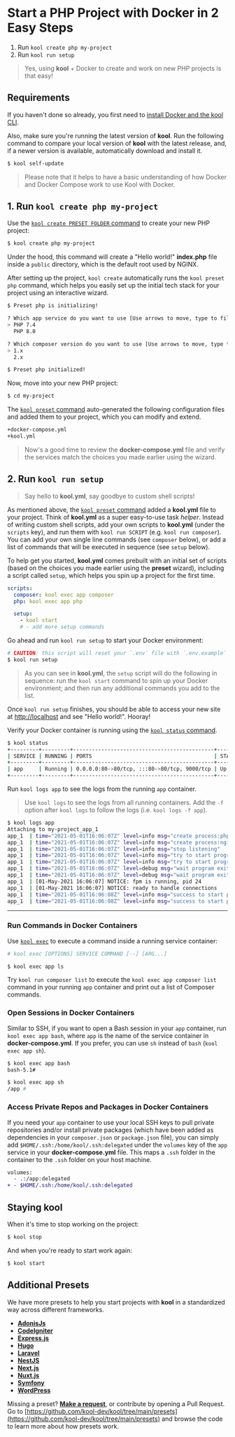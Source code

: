 # Start a PHP Project with Docker in 2 Easy Steps

1. Run `kool create php my-project`
2. Run `kool run setup`

> Yes, using **kool** + Docker to create and work on new PHP projects is that easy!

## Requirements

If you haven't done so already, you first need to [install Docker and the kool CLI](/docs/getting-started/installation).

Also, make sure you're running the latest version of **kool**. Run the following command to compare your local version of **kool** with the latest release, and, if a newer version is available, automatically download and install it.

```bash
$ kool self-update
```

> Please note that it helps to have a basic understanding of how Docker and Docker Compose work to use Kool with Docker.

## 1. Run `kool create php my-project`

Use the [`kool create PRESET FOLDER` command](/docs/commands/kool-create) to create your new PHP project:

```bash
$ kool create php my-project
```

Under the hood, this command will create a "Hello world!" **index.php** file inside a `public` directory, which is the default root used by NGINX.

After setting up the project, `kool create` automatically runs the `kool preset php` command, which helps you easily set up the initial tech stack for your project using an interactive wizard.

```bash
$ Preset php is initializing!

? Which app service do you want to use [Use arrows to move, type to filter]
> PHP 7.4
  PHP 8.0

? Which composer version do you want to use [Use arrows to move, type to filter]
> 1.x
  2.x

$ Preset php initialized!
```

Now, move into your new PHP project:

```bash
$ cd my-project
```

The [`kool preset` command](/docs/commands/kool-preset) auto-generated the following configuration files and added them to your project, which you can modify and extend.

```bash
+docker-compose.yml
+kool.yml
```

> Now's a good time to review the **docker-compose.yml** file and verify the services match the choices you made earlier using the wizard.

## 2. Run `kool run setup`

> Say hello to **kool.yml**, say goodbye to custom shell scripts!

As mentioned above, the [`kool preset` command](/docs/commands/kool-preset) added a **kool.yml** file to your project. Think of **kool.yml** as a super easy-to-use task _helper_. Instead of writing custom shell scripts, add your own scripts to **kool.yml** (under the `scripts` key), and run them with `kool run SCRIPT` (e.g. `kool run composer`). You can add your own single line commands (see `composer` below), or add a list of commands that will be executed in sequence (see `setup` below).

To help get you started, **kool.yml** comes prebuilt with an initial set of scripts (based on the choices you made earlier using the **preset** wizard), including a script called `setup`, which helps you spin up a project for the first time.

```yaml
scripts:
  composer: kool exec app composer
  php: kool exec app php

  setup:
    - kool start
    # - add more setup commands
```

Go ahead and run `kool run setup` to start your Docker environment:

```bash
# CAUTION: this script will reset your `.env` file with `.env.example`
$ kool run setup
```

> As you can see in **kool.yml**, the `setup` script will do the following in sequence: run the `kool start` command to spin up your Docker environment; and then run any additional commands you add to the list.

Once `kool run setup` finishes, you should be able to access your new site at [http://localhost](http://localhost) and see "Hello world!". Hooray!

Verify your Docker container is running using the [`kool status` command](/docs/commands/kool-status).

```bash
$ kool status
+---------+---------+---------------------------------------------+--------------+
| SERVICE | RUNNING | PORTS                                       | STATE        |
+---------+---------+---------------------------------------------+--------------+
| app     | Running | 0.0.0.0:80->80/tcp, :::80->80/tcp, 9000/tcp | Up 3 seconds |
+---------+---------+---------------------------------------------+--------------+
```

Run `kool logs app` to see the logs from the running `app` container.

> Use `kool logs` to see the logs from all running containers. Add the `-f` option after `kool logs` to follow the logs (i.e. `kool logs -f app`).

```bash
$ kool logs app
Attaching to my-project_app_1
app_1  | time="2021-05-01T16:06:07Z" level=info msg="create process:php-fpm"
app_1  | time="2021-05-01T16:06:07Z" level=info msg="create process:nginx"
app_1  | time="2021-05-01T16:06:07Z" level=info msg="stop listening"
app_1  | time="2021-05-01T16:06:07Z" level=info msg="try to start program" program=php-fpm
app_1  | time="2021-05-01T16:06:07Z" level=info msg="try to start program" program=nginx
app_1  | time="2021-05-01T16:06:07Z" level=debug msg="wait program exit" program=php-fpm
app_1  | time="2021-05-01T16:06:07Z" level=debug msg="wait program exit" program=nginx
app_1  | [01-May-2021 16:06:07] NOTICE: fpm is running, pid 24
app_1  | [01-May-2021 16:06:07] NOTICE: ready to handle connections
app_1  | time="2021-05-01T16:06:08Z" level=info msg="success to start program" program=php-fpm
app_1  | time="2021-05-01T16:06:08Z" level=info msg="success to start program" program=nginx
```

---

### Run Commands in Docker Containers

Use [`kool exec`](/docs/commands/kool-exec) to execute a command inside a running service container:

```bash
# kool exec [OPTIONS] SERVICE COMMAND [--] [ARG...]

$ kool exec app ls
```

Try `kool run composer list` to execute the `kool exec app composer list` command in your running `app` container and print out a list of Composer commands.

### Open Sessions in Docker Containers

Similar to SSH, if you want to open a Bash session in your `app` container, run `kool exec app bash`, where `app` is the name of the service container in **docker-compose.yml**. If you prefer, you can use `sh` instead of `bash` (`kool exec app sh`).

```bash
$ kool exec app bash
bash-5.1#

$ kool exec app sh
/app #
```

### Access Private Repos and Packages in Docker Containers

If you need your `app` container to use your local SSH keys to pull private repositories and/or install private packages (which have been added as dependencies in your `composer.json` or `package.json` file), you can simply add `$HOME/.ssh:/home/kool/.ssh:delegated` under the `volumes` key of the `app` service in your **docker-compose.yml** file. This maps a `.ssh` folder in the container to the `.ssh` folder on your host machine.

```diff
volumes:
  - .:/app:delegated
+ - $HOME/.ssh:/home/kool/.ssh:delegated
```

## Staying kool

When it's time to stop working on the project:

```bash
$ kool stop
```

And when you're ready to start work again:

```bash
$ kool start
```

## Additional Presets

We have more presets to help you start projects with **kool** in a standardized way across different frameworks.

- **[AdonisJs](/docs/03-Presets/AdonisJs.md)**
- **[CodeIgniter](/docs/03-Presets/CodeIgniter.md)**
- **[Express.js](/docs/03-Presets/ExpressJS.md)**
- **[Hugo](/docs/03-Presets/Hugo.md)**
- **[Laravel](/docs/03-Presets/Laravel.md)**
- **[NestJS](/docs/03-Presets/NestJS.md)**
- **[Next.js](/docs/03-Presets/NextJS.md)**
- **[Nuxt.js](/docs/03-Presets/NuxtJS.md)**
- **[Symfony](/docs/03-Presets/Symfony.md)**
- **[WordPress](/docs/03-Presets/WordPress.md)**

Missing a preset? **[Make a request](https://github.com/kool-dev/kool/issues/new)**, or contribute by opening a Pull Request. Go to [https://github.com/kool-dev/kool/tree/main/presets](https://github.com/kool-dev/kool/tree/main/presets) and browse the code to learn more about how presets work.
